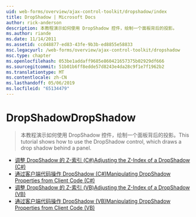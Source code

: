 ```yaml
---
uid: web-forms/overview/ajax-control-toolkit/dropshadow/index
title: DropShadow | Microsoft Docs
author: rick-anderson
description: 本教程演示如何使用 DropShadow 控件，绘制一个面板背后的投影。
ms.author: riande
ms.date: 11/14/2011
ms.assetid: ccd48877-ed83-43fe-9b3b-ed8855e58833
msc.legacyurl: /web-forms/overview/ajax-control-toolkit/dropshadow
msc.type: chapter
ms.openlocfilehash: 053be1addaff9685e860421657375b02929df666
ms.sourcegitcommit: 51b01b6ff8edde57d8243e4da28c9f1e7f1962b2
ms.translationtype: MT
ms.contentlocale: zh-CN
ms.lasthandoff: 05/06/2019
ms.locfileid: "65134479"
---
```

# <a name="dropshadow"></a><span data-ttu-id="4711b-103">DropShadow</span><span class="sxs-lookup"><span data-stu-id="4711b-103">DropShadow</span></span>

> <span data-ttu-id="4711b-104">本教程演示如何使用 DropShadow 控件，绘制一个面板背后的投影。</span><span class="sxs-lookup"><span data-stu-id="4711b-104">This tutorial shows how to use the DropShadow control, which draws a drop shadow behind a panel.</span></span>

- [<span data-ttu-id="4711b-105">调整 DropShadow 的 Z-索引 (C#)</span><span class="sxs-lookup"><span data-stu-id="4711b-105">Adjusting the Z-Index of a DropShadow (C#)</span></span>](adjusting-the-z-index-of-a-dropshadow-cs.md)
- [<span data-ttu-id="4711b-106">通过客户端代码操作 DropShadow (C#)</span><span class="sxs-lookup"><span data-stu-id="4711b-106">Manipulating DropShadow Properties from Client Code (C#)</span></span>](manipulating-dropshadow-properties-from-client-code-cs.md)
- [<span data-ttu-id="4711b-107">调整 DropShadow 的 Z-索引 (VB)</span><span class="sxs-lookup"><span data-stu-id="4711b-107">Adjusting the Z-Index of a DropShadow (VB)</span></span>](adjusting-the-z-index-of-a-dropshadow-vb.md)
- [<span data-ttu-id="4711b-108">通过客户端代码操作 DropShadow (VB)</span><span class="sxs-lookup"><span data-stu-id="4711b-108">Manipulating DropShadow Properties from Client Code (VB)</span></span>](manipulating-dropshadow-properties-from-client-code-vb.md)
